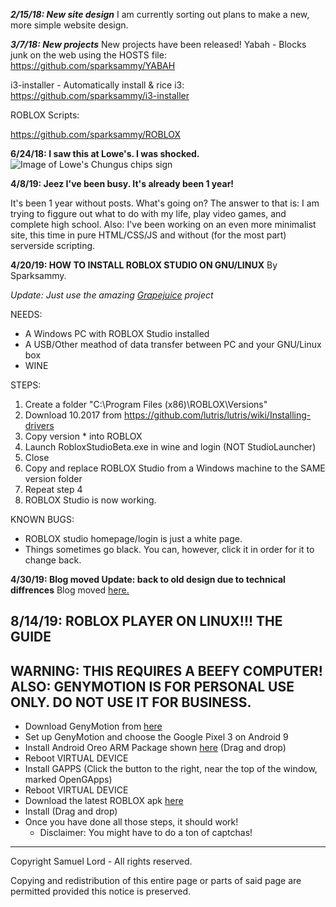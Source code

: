 ***2/15/18: New site design***
I am currently sorting out plans to make a new, more simple website design.

***3/7/18: New projects***
New projects have been released!
Yabah - Blocks junk on the web using the HOSTS file:
https://github.com/sparksammy/YABAH

i3-installer - Automatically install & rice i3:
https://github.com/sparksammy/i3-installer

ROBLOX Scripts:

https://github.com/sparksammy/ROBLOX

**6/24/18: I saw this at Lowe's. I was shocked.**
![Image of Lowe's Chungus chips sign](https://raw.githubusercontent.com/sparksammy/Blog/master/chungus%20chips.png)

**4/8/19: Jeez I've been busy. It's already been 1 year!**

It's been 1 year without posts. What's going on? The answer to that is: I am trying to figgure out what to do with my life, play video games, and complete high school. Also: I've been working on an even more minimalist site, this time in pure HTML/CSS/JS and without (for the most part) serverside scripting.


**4/20/19: HOW TO INSTALL ROBLOX STUDIO ON GNU/LINUX**
By Sparksammy.

*Update: Just use the amazing <i><a href="https://gitlab.com/brinkervii/grapejuice">Grapejuice</a></i> project*

NEEDS:
* A Windows PC with ROBLOX Studio installed
* A USB/Other meathod of data transfer between PC and your GNU/Linux box
* WINE


STEPS:
1. Create a folder "C:\Program Files (x86)\ROBLOX\Versions\"
2. Download 10.2017 from https://github.com/lutris/lutris/wiki/Installing-drivers
3. Copy version * into ROBLOX
4. Launch RobloxStudioBeta.exe in wine and login (NOT StudioLauncher)
5. Close
6. Copy and replace ROBLOX Studio from a Windows machine to the SAME version folder
7. Repeat step 4
8. ROBLOX Studio is now working.

KNOWN BUGS:
* ROBLOX studio homepage/login is just a white page.
* Things sometimes go black. You can, however, click it in order for it to change back.

**4/30/19: Blog moved Update: back to old design due to technical diffrences**
Blog moved <a href="https://sparksammy.com/blog/">here.</a><br>

**8/14/19: ROBLOX PLAYER ON LINUX!!! THE GUIDE**
---
**WARNING:** THIS REQUIRES A BEEFY COMPUTER!
**ALSO:** GENYMOTION IS FOR PERSONAL USE ONLY. DO NOT USE IT FOR BUSINESS. 
---
* Download GenyMotion from <a href="https://www.genymotion.com/fun-zone/">here</a>
* Set up GenyMotion and choose the Google Pixel 3 on Android 9
* Install Android Oreo ARM Package shown <a href="https://pentester.land/tips-n-tricks/2018/10/19/installing-arm-android-apps-on-genymotion-devices.html">here</a>  (Drag and drop)
* Reboot VIRTUAL DEVICE
* Install GAPPS (Click the button to the right, near the top of the window, marked OpenGApps)
* Reboot VIRTUAL DEVICE
* Download the latest ROBLOX apk <a href="https://apps.evozi.com/apk-downloader/">here</a>
* Install (Drag and drop)
* Once you have done all those steps, it should work!
  * Disclaimer: You might have to do a ton of captchas!


---

Copyright <script>var year = new Date().getFullYear(); document.write(year);</script> Samuel Lord - All rights reserved.

Copying and redistribution of this entire page or parts of said page are permitted provided this notice is preserved.

